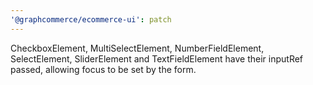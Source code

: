 ```yaml
---
'@graphcommerce/ecommerce-ui': patch
---
```


CheckboxElement, MultiSelectElement, NumberFieldElement, SelectElement, SliderElement and TextFieldElement have their inputRef passed, allowing focus to be set by the form.
